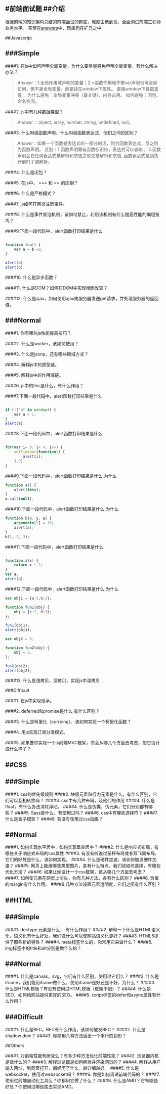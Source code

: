 #前端面试题
##介绍
-----------
根据前端的知识架构总结的前端面试的题库，难度由低到高，全面测试前端工程师业务水平。
答案在[answers](./answers.md)中，题库仍在扩充之中

##Javascript

###Simple
---------------

####1. 在js中如何声明全局变量，为什么要尽量避免申明全局变量，有什么解决办法？

> _Answer_：1.全局作用域声明的变量；2.>函数作用域不带var声明也可全局访问，但不是全局变量，而是挂在window下属性。 直接window下挂载属性； 
>为什么避免：全局变量冲突（最关键），内存占用。 
>如何避免：闭包，命名空间。 


####2. js中有几种数据类型？ 

> _Answer_： object, array, number, string, undefined, null。

####3. 什么叫做函数声明，什么叫做函数表达式，他们之间的区别？

> _Answer_：如果一个函数是表达式的一部分的话，则为函数表达式，反之则为函数声明。
>区别：1.函数声明需有函数标识符，表达式可以省略；
>      2.函数声明会在任何表达式被解析和求值之前先被解析和求值, 函数表达式是到执行到时才被解析。

####4. 什么是闭包？

####5. 在js中， === 和 == 的区别？

####6. 什么是严格模式？

####7. js如何在网页注册事件。

####8. 什么是事件冒泡机制，该如何禁止，利用该机制有什么提高性能的编程技巧？

####9.下面一段代码中，alert函数打印结果是什么
```javascript

function fun() {
    var a = b =0;
}

alert(a);
alert(b);

```

####10. 什么是异步函数？

####11. 什么是DOM？如何在DOM中实现增删改查？

####12. 什么是ajax，如何使用ajax向服务器发送get请求，并处理服务器的返回值。

###Normal
---------------

####1. 你有哪些js性能提高技巧？

####2. 什么是worker，该如何使用？

####3. 什么是jsonp，还有哪些跨域方式？

####4. 解释js中的原型链。

####5. 解释js中的作用域链。

####6. js中的this是什么，有什么作用？

####7.下面一段代码中，alert函数打印结果是什么
```javascript

if (!("a" in window)) {
    var a = 1;
}
alert(a);

```

####8.下面一段代码中，alert函数打印结果是什么
```javascript

for(var i= 0; i< 4; i++) {
    setTimeout(function() {
        alert(i);
    },0);
}

```

####9.下面一段代码中，alert函数打印结果是什么,为什么
```javascript
function a() {
    alert(this);
}
a.call(null);
```

####10.下面一段代码中，alert函数打印结果是什么,为什么
```javascript
function b(x, y, a) {
    arguments[2] = 10;
    alert(a);
}
b(1, 2, 3);
```

####11.下面一段代码中，alert函数打印结果是什么
```javascript

function a(x) {
    return x * 2;
}
var a;
alert(a);

```

####12.下面一段代码中，alert函数打印结果是什么,为什么
```javascript
var obj1 = {a:1,b:2};

function fun1(obj) {
    obj = {c:2, d:3};
};

fun1(obj1);
alert(obj1);

var obj2 = 5;

function fun2(obj) {
    obj = 6;
};

fun2(obj2);
alert(obj2);

```

####13. 什么是浅拷贝，深拷贝，实现js中深拷贝

###Difficult

####1. 在js中实现继承。

####2. deferred和promise是什么,有什么区别？

####3. 什么是柯里化（currying），该如何实现一个柯里化函数？

####4. 用js实现订阅分发模式。

####5. 如果要你实现一个js前端MVC框架，你会从哪几个方面去考虑，把它设计成什么样子？

##CSS
-----------

###Simple
--------------
####1. css的优先级规则
####2. 块级元素和行内元素是什么，有什么区别，它们可以互相转换吗？
####3. css中有几种布局，及他们的作用
####4. 什么是float，有什么办法清除浮动。
####4. 什么是伪类，伪元素，它们分别都有哪些？
####5. Sass是什么，有使用过吗？
####6. css中有哪些选择符？
####7. 什么是盒子模型？
####8. 有没有使用过css动画？

##Normal
--------------
####1. 如何实现水平居中，如何实现垂直居中？
####2. 什么是响应式布局，有哪些关于响应式布局的css属性
####3. 有没有听说过圣杯布局或者双飞翼布局，它们的好处是什么，该如何实现。
####4. 什么是硬件加速，该如何触发硬件加速？
####5. 网页上能用哪些类型图片，各有什么特点，我们该如何选择，有哪些优化方法？
####6. 如果让你设计一个css框架，该从哪几个方面去考虑？
####7. 如何使元素在网页上消失，你有几种方法，各有什么区别？
####8. 负值的margin有什么作用。
####9.几种方法设置元素透明度，它们之间有什么区别？


##HTML
---------------

###Simple
-------------
####1. doctype 元素是什么， 有什么作用？
####2. 解释一下什么是HTML语义化，语义化有什么好处，我们做什么可以使网站语义化更好？
####3. HTML5提供了那些新的特性？
####4. meta标签什么的，你常用它来做什么？
####5. img标签中的title和alt分别是做什么的？

###Normal
--------------
####1. 什么是canvas，svg，它们有什么区别，使用过它们么？
####2. 什么是iframe，我们能用iframe做什么，使用iframe是好还是不好，为什么？
####3. 什么是HTML模板？有没有使用过HTML模板（框架不限）？
####4. 什么是SEO，如何给网站提供更好的SEO。
####5. script标签的defer和async属性有什么作用？

###Difficult
------------------
####1. 什么是BFC，BFC有什么作用，该如何触发BFC？
####2. 什么是 shadow dom？
####3. 你能用几种方法画出一个平行四边形？

##Others

####1. 对前端性能有研究么？有多少种方法优化前端性能？
####2. 浏览器内核是做什么的？
####3. 解释浏览器是如何解析并渲染网页的？
####4. 解释从用户输入网址，到网页打开，都经历了什么，越详细越好。
####5. 什么是websocket，使用过websocket吗？
####6. 你是如何调试前端代码的？
####7. 使用过前端自动化工具么？你都用它做了什么？
####8. 什么是AMD？它有哪些好处？你使用过哪些库去实现AMD。





